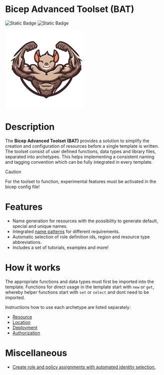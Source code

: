 # Bicep Advanced Toolset (BAT)
![Static Badge](https://img.shields.io/badge/Version-2.1.3-green) ![Static Badge](https://img.shields.io/badge/Bicep-0.30.23-blue)

![logo](/img/logo256.png)

# Description

The **Bicep Advanced Toolset (BAT)** provides a solution to simplify the creation and configuration of resources before a single template is written. The toolset consist of user defined functions, data types and library files, separated into archetypes. This helps implementing a consistent naming and tagging convention which can be fully integrated in every template.

> [!CAUTION]
> For the toolset to function, experimental features must be activated in the bicep config file!

# Features

- Name generation for resources with the possibility to generate default, special and unique names.
- Integrated [name patterns](/docs/namePatterns.md) for different requirements.
- Automatic selection of role definition ids, region and resource type abbreviations.
- Includes a set of tutorials, examples and more!

# How it works

The appropriate functions and data types must first be imported into the template. Functions for direct usage in the template start with `new` or `get`, whereby helper functions start with `set` or `select` and dont need to be imported.

Instructions how to use each archetype are listed separately:

- [Resource](/docs/archetypeResource.md)
- [Location](/docs/archetypeLocation.md)
- [Deployment](/docs/archetypeDeployment.md)
- [Authorization](/docs/archetypeAuthorization.md)

# Miscellaneous

- [Create role and policy assignments with automated identity selection.](/src/authorization/main.bicep)